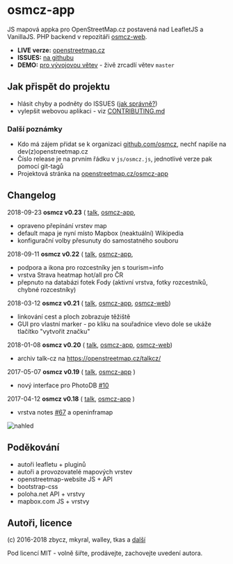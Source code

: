 # osmcz-app

JS mapová appka pro OpenStreetMap.cz postavená nad LeafletJS a VanillaJS.
PHP backend v repozitáři [osmcz-web](https://github.com/osmcz/osmcz-web).

- **LIVE verze:** [openstreetmap.cz](https://openstreetmap.cz/)
- **ISSUES:** [na githubu](https://github.com/osmcz/osmcz/issues)
- **DEMO:** [pro vývojovou větev](http://rawgit.com/osmcz/osmcz/master/index.html) - živě zrcadlí větev `master`

## Jak přispět do projektu

- hlásit chyby a podněty do ISSUES ([jak správně?](CONTRIBUTING.md))
- vylepšit webovou aplikaci - viz [CONTRIBUTING.md](CONTRIBUTING.md#přispívání-kódem)

### Další poznámky

- Kdo má zájem přidat se k organizaci [github.com/osmcz](https://github.com/osmcz), nechť napíše na dev(z)openstreetmap.cz
- Číslo release je na prvním řádku v `js/osmcz.js`, jednotlivé verze pak pomocí git-tagů
- Projektová stránka na [openstreetmap.cz/osmcz-app](https://openstreetmap.cz/osmcz-app)

## Changelog

2018-09-23 **osmcz v0.23** (
[talk](https://openstreetmap.cz/talkcz/c2573),
[osmcz-app](https://github.com/osmcz/osmcz/compare/v0.22...v0.23),

- opraveno přepínání vrstev map
- default mapa je nyní místo Mapbox (neaktuální) Wikipedia
- konfigurační volby přesunuty do samostatného souboru

2018-09-11 **osmcz v0.22** (
[talk](https://openstreetmap.cz/talkcz/c2573),
[osmcz-app](https://github.com/osmcz/osmcz/compare/v0.21...v0.22),

- podpora a ikona pro rozcestníky jen s tourism=info
- vrstva Strava heatmap hot/all pro ČR
- přepnuto na databázi fotek Fody (aktivní vrstva, fotky rozcestníků, chybné rozcestníky)

2018-03-12 **osmcz v0.21** (
[talk](https://openstreetmap.cz/talkcz/c2419),
[osmcz-app](https://github.com/osmcz/osmcz/compare/v0.20...v0.21),
[osmcz-web](https://github.com/osmcz/osmcz-web/compare/deploy_20180108...osmcz:deploy_20180315))

- linkování cest a ploch zobrazuje těžiště
- GUI pro vlastní marker - po kliku na souřadnice vlevo dole se ukáže tlačítko "vytvořit značku"

2018-01-08 **osmcz v0.20** (
[talk](https://openstreetmap.cz/talkcz/c2355),
[osmcz-app](https://github.com/osmcz/osmcz/compare/v0.19...v0.20),
[osmcz-web](https://github.com/osmcz/osmcz-web/compare/deploy_20170123...osmcz:deploy_20180108))

- archiv talk-cz na https://openstreetmap.cz/talkcz/

2017-05-07 **osmcz v0.19** (
[talk](https://openstreetmap.cz/talkcz/c2105),
[osmcz-app](https://github.com/osmcz/osmcz/compare/v0.18...v0.19) )

- nový interface pro PhotoDB [#10](https://github.com/osmcz/osmcz/issues/10)

2017-04-12 **osmcz v0.18** (
[talk](https://openstreetmap.cz/talkcz/c2071),
[osmcz-app](https://github.com/osmcz/osmcz/compare/v0.17...v0.18) )

- vrstva notes [#67](https://github.com/osmcz/osmcz/issues/67) a openinframap

![nahled](https://openstreetmap.cz/data/thumbs/60.700x476.png)

## Poděkování

- autoři leafletu + pluginů
- autoři a provozovatelé mapových vrstev
- openstreetmap-website JS + API
- bootstrap-css
- poloha.net API + vrstvy
- mapbox.com JS + vrstvy

## Autoři, licence

(c) 2016-2018 zbycz, mkyral, walley, tkas a [další](https://github.com/osmcz/osmcz/graphs/contributors)

Pod licencí MIT - volně šiřte, prodávejte, zachovejte uvedení autora.
